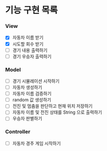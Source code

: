 # 기능 구현 목록
### View
- [x] 자동차 이름 받기
- [x] 시도할 회수 받기
- [ ] 경기 내용 출력하기
- [ ] 경기 우승자 출력하기

### Model
- [ ] 경기 시뮬레이션 시작하기
- [ ] 자동차 생성하기
- [ ] 자동차 이름 검증하기
- [ ] random 값 생성하기
- [ ] 전진 및 멈춤을 판단하고 현재 위치 저장하기
- [ ] 자동차 이름 및 전진 상태를 String 으로 출력하기
- [ ] 우승자 판별하기

### Controller
- [ ] 자동차 경주 게임 시작하기